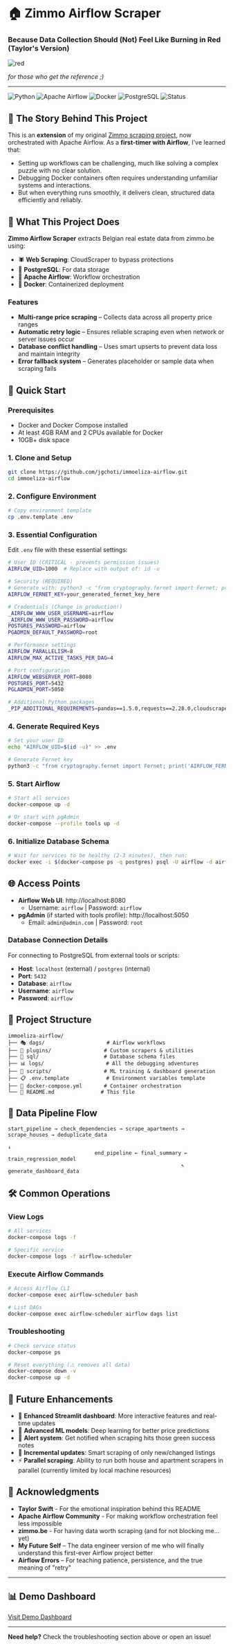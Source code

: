# 🏠 Zimmo Airflow Scraper

### Because Data Collection Should (Not) Feel Like Burning in Red (Taylor's Version)

![red](https://media4.giphy.com/media/v1.Y2lkPTc5MGI3NjExeWwzanJpemYyN2o3aWVldDNiNmI4bjBxcXJzY214bHN4bWFzMnducyZlcD12MV9pbnRlcm5hbF9naWZfYnlfaWQmY3Q9Zw/xUPN3cuPESDoHHBuog/giphy.gif)

_for those who get the reference ;)_

---

![Python](https://img.shields.io/badge/python-v3.9+-blue.svg)
![Apache Airflow](https://img.shields.io/badge/Apache%20Airflow-3.0+-red.svg)
![Docker](https://img.shields.io/badge/docker-%230db7ed.svg?style=flat&logo=docker&logoColor=white)
![PostgreSQL](https://img.shields.io/badge/postgresql-%23316192.svg?style=flat&logo=postgresql&logoColor=white)
![Status](https://img.shields.io/badge/status-burning%20red-ff0000.svg)

## 🎵 The Story Behind This Project

This is an **extension** of my original [Zimmo scraping project](https://github.com/jgchoti/challenge-collecting-data), now orchestrated with Apache Airflow. As a **first-timer with Airflow**, I've learned that:

- Setting up workflows can be challenging, much like solving a complex puzzle with no clear solution.
- Debugging Docker containers often requires understanding unfamiliar systems and interactions.
- But when everything runs smoothly, it delivers clean, structured data efficiently and reliably.

## 🌟 What This Project Does

**Zimmo Airflow Scraper** extracts Belgian real estate data from zimmo.be using:

- 🕷️ **Web Scraping**: CloudScraper to bypass protections
- 🐘 **PostgreSQL**: For data storage
- 🌊 **Apache Airflow**: Workflow orchestration
- 🐳 **Docker**: Containerized deployment

### Features

- **Multi-range price scraping** – Collects data across all property price ranges
- **Automatic retry logic** – Ensures reliable scraping even when network or server issues occur
- **Database conflict handling** – Uses smart upserts to prevent data loss and maintain integrity
- **Error fallback system** – Generates placeholder or sample data when scraping fails

## 🚀 Quick Start

### Prerequisites

- Docker and Docker Compose installed
- At least 4GB RAM and 2 CPUs available for Docker
- 10GB+ disk space

### 1. Clone and Setup

```bash
git clone https://github.com/jgchoti/immoeliza-airflow.git
cd immoeliza-airflow
```

### 2. Configure Environment

```bash
# Copy environment template
cp .env.template .env
```

### 3. Essential Configuration

Edit `.env` file with these essential settings:

```bash
# User ID (CRITICAL - prevents permission issues)
AIRFLOW_UID=1000  # Replace with output of: id -u

# Security (REQUIRED)
# Generate with: python3 -c "from cryptography.fernet import Fernet; print(Fernet.generate_key().decode())"
AIRFLOW_FERNET_KEY=your_generated_fernet_key_here

# Credentials (Change in production!)
_AIRFLOW_WWW_USER_USERNAME=airflow
_AIRFLOW_WWW_USER_PASSWORD=airflow
POSTGRES_PASSWORD=airflow
PGADMIN_DEFAULT_PASSWORD=root

# Performance settings
AIRFLOW_PARALLELISM=8
AIRFLOW_MAX_ACTIVE_TASKS_PER_DAG=4

# Port configuration
AIRFLOW_WEBSERVER_PORT=8080
POSTGRES_PORT=5432
PGLADMIN_PORT=5050

# Additional Python packages
_PIP_ADDITIONAL_REQUIREMENTS=pandas==1.5.0,requests==2.28.0,cloudscraper,beautifulsoup4,psycopg2-binary
```

### 4. Generate Required Keys

```bash
# Set your user ID
echo "AIRFLOW_UID=$(id -u)" >> .env

# Generate Fernet key
python3 -c "from cryptography.fernet import Fernet; print('AIRFLOW_FERNET_KEY=' + Fernet.generate_key().decode())" >> .env
```

### 5. Start Airflow

```bash
# Start all services
docker-compose up -d

# Or start with pgAdmin
docker-compose --profile tools up -d
```

### 6. Initialize Database Schema

```bash
# Wait for services to be healthy (2-3 minutes), then run:
docker exec -i $(docker-compose ps -q postgres) psql -U airflow -d airflow < sql/zimmo_schema.sql
```

## 🌐 Access Points

- **Airflow Web UI**: http://localhost:8080
  - Username: `airflow` | Password: `airflow`
- **pgAdmin** (if started with tools profile): http://localhost:5050
  - Email: `admin@admin.com` | Password: `root`

### Database Connection Details

For connecting to PostgreSQL from external tools or scripts:

- **Host**: `localhost` (external) / `postgres` (internal)
- **Port**: `5432`
- **Database**: `airflow`
- **Username**: `airflow`
- **Password**: `airflow`

## 📁 Project Structure

```
immoeliza-airflow/
├── 🎭 dags/                    # Airflow workflows
├── 🔧 plugins/                 # Custom scrapers & utilities
├── 📜 sql/                     # Database schema files
├── 📊 logs/                    # All the debugging adventures
├── 📝 scripts/                 # ML training & dashboard generation
├── 📋 .env.template            # Environment variables template
├── 🐳 docker-compose.yml       # Container orchestration
└── 📖 README.md               # This file
```

## 🔄 Data Pipeline Flow

```
start_pipeline → check_dependencies → scrape_apartments → scrape_houses → deduplicate_data
                                                                              ↓
                            end_pipeline ← final_summary ← train_regression_model
                                                        ↖ generate_dashboard_data
```

## 🛠️ Common Operations

### View Logs

```bash
# All services
docker-compose logs -f

# Specific service
docker-compose logs -f airflow-scheduler
```

### Execute Airflow Commands

```bash
# Access Airflow CLI
docker-compose exec airflow-scheduler bash

# List DAGs
docker-compose exec airflow-scheduler airflow dags list
```

### Troubleshooting

```bash
# Check service status
docker-compose ps

# Reset everything (⚠️ removes all data)
docker-compose down -v
docker-compose up -d
```

## 📝 Future Enhancements

- 📱 **Enhanced Streamlit dashboard**: More interactive features and real-time updates
- 🤖 **Advanced ML models**: Deep learning for better price predictions
- 📧 **Alert system**: Get notified when scraping hits those green success notes
- 🔄 **Incremental updates**: Smart scraping of only new/changed listings
- ⚡ **Parallel scraping**: Ability to run both house and apartment scrapers in parallel (currently limited by local machine resources)

## 🙏 Acknowledgments

- **Taylor Swift** - For the emotional inspiration behind this README
- **Apache Airflow Community** - For making workflow orchestration feel less impossible
- **zimmo.be** - For having data worth scraping (and for not blocking me... yet)
- **My Future Self** – The data engineer version of me who will finally understand this first-ever Airflow project better
- **Airflow Errors** – For teaching patience, persistence, and the true meaning of "retry"

---

## 📊 Demo Dashboard

[Visit Demo Dashboard](https://immo-be.streamlit.app/)

---

**Need help?** Check the troubleshooting section above or open an issue!
